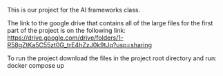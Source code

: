 This is our project for the AI frameworks class.

The link to the google drive that contains all of the large files for the first part of the project is on the following link: https://drive.google.com/drive/folders/1-R58gZtKa5C55zt0G_trE4hZzJ0k9tJq?usp=sharing

To run the project download the files in the project root directory and run: docker compose up
